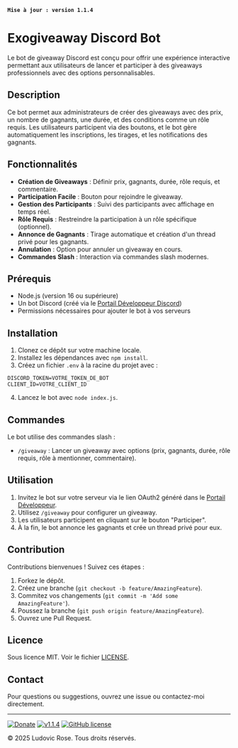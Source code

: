 **`Mise à jour : version 1.1.4`**

# Exogiveaway Discord Bot

Le bot de giveaway Discord est conçu pour offrir une expérience interactive permettant aux utilisateurs de lancer et participer à des giveaways professionnels avec des options personnalisables.

## Description

Ce bot permet aux administrateurs de créer des giveaways avec des prix, un nombre de gagnants, une durée, et des conditions comme un rôle requis. Les utilisateurs participent via des boutons, et le bot gère automatiquement les inscriptions, les tirages, et les notifications des gagnants.

## Fonctionnalités

- **Création de Giveaways** : Définir prix, gagnants, durée, rôle requis, et commentaire.
- **Participation Facile** : Bouton pour rejoindre le giveaway.
- **Gestion des Participants** : Suivi des participants avec affichage en temps réel.
- **Rôle Requis** : Restreindre la participation à un rôle spécifique (optionnel).
- **Annonce de Gagnants** : Tirage automatique et création d'un thread privé pour les gagnants.
- **Annulation** : Option pour annuler un giveaway en cours.
- **Commandes Slash** : Interaction via commandes slash modernes.

## Prérequis

- Node.js (version 16 ou supérieure)
- Un bot Discord (créé via le [Portail Développeur Discord](https://discord.com/developers/applications))
- Permissions nécessaires pour ajouter le bot à vos serveurs

## Installation

1. Clonez ce dépôt sur votre machine locale.
2. Installez les dépendances avec `npm install`.
3. Créez un fichier `.env` à la racine du projet avec :

```plaintext
DISCORD_TOKEN=VOTRE_TOKEN_DE_BOT
CLIENT_ID=VOTRE_CLIENT_ID
```

4. Lancez le bot avec `node index.js`.

## Commandes

Le bot utilise des commandes slash :

- `/giveaway` : Lancer un giveaway avec options (prix, gagnants, durée, rôle requis, rôle à mentionner, commentaire).

## Utilisation

1. Invitez le bot sur votre serveur via le lien OAuth2 généré dans le [Portail Développeur](https://discord.com/developers/applications).
2. Utilisez `/giveaway` pour configurer un giveaway.
3. Les utilisateurs participent en cliquant sur le bouton "Participer".
4. À la fin, le bot annonce les gagnants et crée un thread privé pour eux.

## Contribution

Contributions bienvenues ! Suivez ces étapes :

1. Forkez le dépôt.
2. Créez une branche (`git checkout -b feature/AmazingFeature`).
3. Commitez vos changements (`git commit -m 'Add some AmazingFeature'`).
4. Poussez la branche (`git push origin feature/AmazingFeature`).
5. Ouvrez une Pull Request.

## Licence

Sous licence MIT. Voir le fichier [LICENSE](LICENSE).

## Contact

Pour questions ou suggestions, ouvrez une issue ou contactez-moi directement.

---

[![Donate](https://img.shields.io/badge/paypal-donate-yellow.svg?style=flat)](https://www.paypal.me/nuggan85) [![v1.1.4](http://img.shields.io/badge/zip-v1.1.4-blue.svg)](https://github.com/NuggaN85/Exogiveaway/archive/master.zip) [![GitHub license](https://img.shields.io/github/license/NuggaN85/Exogiveaway)](https://github.com/NuggaN85/Exogiveaway)

© 2025 Ludovic Rose. Tous droits réservés.
